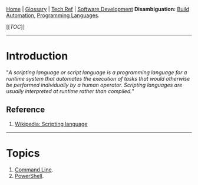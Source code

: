 [Home](/Slalom-LLC/Slalom-Consulting) | [Glossary](/Glossary) | [Tech Ref](/Tech-Ref) | [Software Development](/Tech-Ref/Software-Development) 
**Disambiguation:** [Build Automation](/Tech-Ref/Software-Development/DevOps-\(Development-and-IT-Operations\)/Build-Automation), [Programming Languages](/Tech-Ref/Software-Development#languages).

[[_TOC_]]

---
# Introduction
"_A scripting language or script language is a programming language for a runtime system that automates the execution of tasks that would otherwise be performed individually by a human operator. Scripting languages are usually interpreted at runtime rather than compiled._"

## Reference
1. [Wikipedia: Scripting language](https://en.wikipedia.org/wiki/Scripting_language)

---
# Topics
1. [Command Line](/Tech-Ref/CLI-\(Command-Line-Interface\)).
1. [PowerShell](/Tech-Ref/Microsoft/PowerShell).
